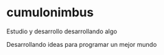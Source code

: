 # cumulonimbus
Estudio y desarrollo
desarrollando algo
<p>Desarrollando ideas para programar un mejor mundo</p>
